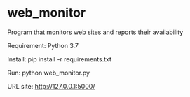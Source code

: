 # web_monitor
Program that monitors web sites and reports their availability

Requirement: Python 3.7

Install:
	pip install -r requirements.txt

Run:
	python web_monitor.py

URL site: http://127.0.0.1:5000/ 

